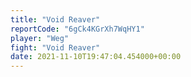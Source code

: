 ```yaml
---
title: "Void Reaver"
reportCode: "6gCk4KGrXh7WqHY1"
player: "Weg"
fight: "Void Reaver"
date: 2021-11-10T19:47:04.454000+00:00
---
```

